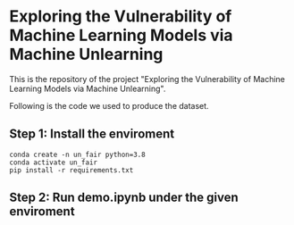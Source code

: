 # Exploring the Vulnerability of Machine Learning Models via Machine Unlearning

This is the repository of the project "Exploring the Vulnerability of Machine Learning Models via Machine Unlearning".

Following is the code we used to produce the dataset.
## Step 1: Install the enviroment
```
conda create -n un_fair python=3.8
conda activate un_fair
pip install -r requirements.txt
```

## Step 2: Run demo.ipynb under the given enviroment

